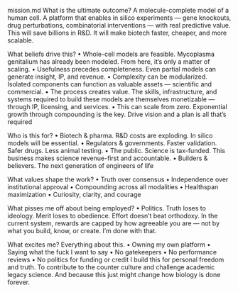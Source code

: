 mission.md
What is the ultimate outcome?
A molecule-complete model of a human cell. A platform that enables in silico experiments — gene knockouts, drug perturbations, combinatorial interventions — with 
real predictive value.
This will save billions in R&D. It will make biotech faster, cheaper, and more scalable.

What beliefs drive this?
	•	Whole-cell models are feasible. Mycoplasma genitalium has already been modeled. From here, it’s only a matter of scaling.
	•	Usefulness precedes completeness. Even partial models can generate insight, IP, and revenue.
	•	Complexity can be modularized. Isolated components can function as valuable assets — scientific and commercial.
	•	The process creates value. The skills, infrastructure, and systems required to build these models are themselves monetizable — through IP, 
licensing, and services.
	•	This can scale from zero. Exponential growth through compounding is the key. Drive vision and a plan is all that’s required

Who is this for?
	•	Biotech & pharma. R&D costs are exploding. In silico models will be essential.
	•	Regulators & governments. Faster validation. Safer drugs. Less animal testing.
	•	The public. Science is tax-funded. This business makes science revenue-first and accountable.
	•	Builders & believers. The next generation of engineers of life

What values shape the work?
	•	Truth over consensus
	•	Independence over institutional approval
	•	Compounding across all modalities
	•	Healthspan maximization
	•	Curiosity, clarity, and courage

What pisses me off about being employed?
	•	Politics. Truth loses to ideology. Merit loses to obedience. Effort doesn’t beat orthodoxy.
In the current system, rewards are capped by how agreeable you are — not by what you build, know, or create. I’m done with that.

What excites me?
Everything about this.
	•	Owning my own platform
	•	Saying what the fuck I want to say
	•	No gatekeepers
	•	No performance reviews
	•	No politics for funding or credit
I build this for personal freedom and truth. To contribute to the counter culture and challenge academic legacy science.
And because this just might change how biology is done forever.

